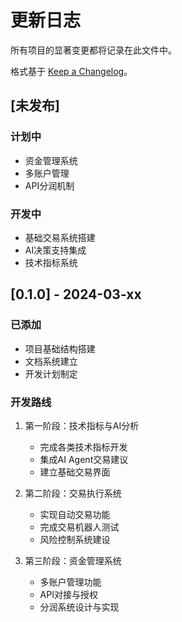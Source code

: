 # 更新日志

所有项目的显著变更都将记录在此文件中。

格式基于 [Keep a Changelog](https://keepachangelog.com/zh-CN/1.0.0/)。

## [未发布]

### 计划中
- 资金管理系统
- 多账户管理
- API分润机制

### 开发中
- 基础交易系统搭建
- AI决策支持集成
- 技术指标系统

## [0.1.0] - 2024-03-xx

### 已添加
- 项目基础结构搭建
- 文档系统建立
- 开发计划制定

### 开发路线
1. 第一阶段：技术指标与AI分析
   - 完成各类技术指标开发
   - 集成AI Agent交易建议
   - 建立基础交易界面

2. 第二阶段：交易执行系统
   - 实现自动交易功能
   - 完成交易机器人测试
   - 风险控制系统建设

3. 第三阶段：资金管理系统
   - 多账户管理功能
   - API对接与授权
   - 分润系统设计与实现 
